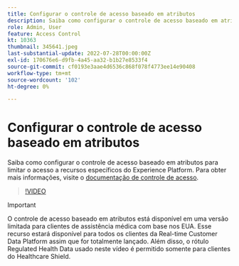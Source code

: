 ```yaml
---
title: Configurar o controle de acesso baseado em atributos
description: Saiba como configurar o controle de acesso baseado em atributos para controlar o acesso a recursos específicos do Experience Platform.
role: Admin, User
feature: Access Control
kt: 10363
thumbnail: 345641.jpeg
last-substantial-update: 2022-07-28T00:00:00Z
exl-id: 170676e6-d9fb-4a45-aa32-b1b27e8533f4
source-git-commit: cf0193e3aae4d6536c868f078f4773ee14e90408
workflow-type: tm+mt
source-wordcount: '102'
ht-degree: 0%

---
```


# Configurar o controle de acesso baseado em atributos

Saiba como configurar o controle de acesso baseado em atributos para limitar o acesso a recursos específicos do Experience Platform. Para obter mais informações, visite o [documentação de controle de acesso](https://experienceleague.adobe.com/docs/experience-platform/access-control/abac/overview.html).

>[!VIDEO](https://video.tv.adobe.com/v/345641?quality=12&learn=on)

>[!IMPORTANT]
>
> O controle de acesso baseado em atributos está disponível em uma versão limitada para clientes de assistência médica com base nos EUA. Esse recurso estará disponível para todos os clientes da Real-time Customer Data Platform assim que for totalmente lançado. Além disso, o rótulo Regulated Health Data usado neste vídeo é permitido somente para clientes do Healthcare Shield.
